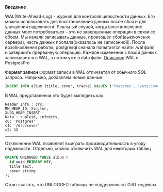 **Введение**

WAL(Write-Ahead-Log) - журнал для контроля целостности данных. Его можно использовать для восстановления данных после сбоя и для улучшения надежности. Реальный случай, когда восстановление данных моет потребоваться - это не завершенные операции в связи со сбоем. Мы начали записывать данные, произошел сбой(выключение сервера), часть данных пропала(оказалось не записанной). После возобновления работы, postgresql сначала попытается найти .wal файл и завершить прерванную операцию.
Каждое изменение с базой данных записывается в WAL, а потом уже в data файл.
[Описание](https://postgrespro.ru/docs/postgresql/12/wal-intro) WAL в PostgresPro

**Формат записи**
Формат записи в WAL отличается от обычного SQL запроса. Например, добавляем новые данные 

```sql
INSERT INTO album (title, cover, tracks) VALUES ('Postgres', '/etc/cover', 12);
```
В WAL представлении это будет выглядеть как
```
Header Info : crc,
RM_HEAP_ID, Xid,len,
XLOG_HEAP_INSERT
Data : tupleid, infobits,
c0: 'Postgres'
c1: '/etc/cover'
c2: 12
```
***

Отключение WAL позволяет выиграть производительность в угоду надежности. Отдельно, можно отключить WAL для некоторых таблиц

```sql
CREATE UNLOGGED TABLE album (
  id uuid PRIMARY KEY,
  title text,
  cover string
);
```

Стоит сказать, что UNLOGGED таблицы не поддерживают GiST индексы.
